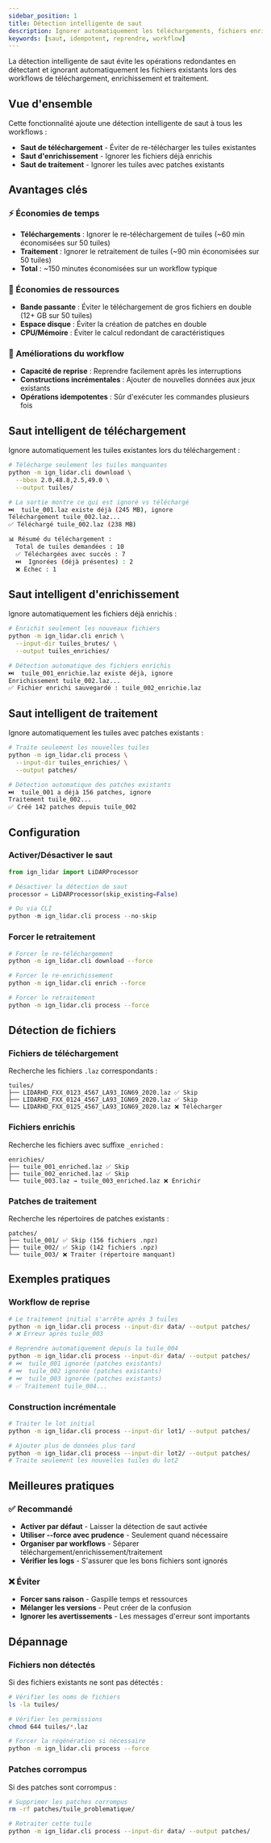 ```yaml
---
sidebar_position: 1
title: Détection intelligente de saut
description: Ignorer automatiquement les téléchargements, fichiers enrichis et patches existants
keywords: [saut, idempotent, reprendre, workflow]
---
```


La détection intelligente de saut évite les opérations redondantes en détectant et ignorant automatiquement les fichiers existants lors des workflows de téléchargement, enrichissement et traitement.

## Vue d'ensemble

Cette fonctionnalité ajoute une détection intelligente de saut à tous les workflows :

- **Saut de téléchargement** - Éviter de re-télécharger les tuiles existantes
- **Saut d'enrichissement** - Ignorer les fichiers déjà enrichis
- **Saut de traitement** - Ignorer les tuiles avec patches existants

## Avantages clés

### ⚡ Économies de temps

- **Téléchargements** : Ignorer le re-téléchargement de tuiles (~60 min économisées sur 50 tuiles)
- **Traitement** : Ignorer le retraitement de tuiles (~90 min économisées sur 50 tuiles)
- **Total** : ~150 minutes économisées sur un workflow typique

### 💾 Économies de ressources

- **Bande passante** : Éviter le téléchargement de gros fichiers en double (12+ GB sur 50 tuiles)
- **Espace disque** : Éviter la création de patches en double
- **CPU/Mémoire** : Éviter le calcul redondant de caractéristiques

### 🔄 Améliorations du workflow

- **Capacité de reprise** : Reprendre facilement après les interruptions
- **Constructions incrémentales** : Ajouter de nouvelles données aux jeux existants
- **Opérations idempotentes** : Sûr d'exécuter les commandes plusieurs fois

## Saut intelligent de téléchargement

Ignore automatiquement les tuiles existantes lors du téléchargement :

```bash
# Télécharge seulement les tuiles manquantes
python -m ign_lidar.cli download \
  --bbox 2.0,48.8,2.5,49.0 \
  --output tuiles/

# La sortie montre ce qui est ignoré vs téléchargé
⏭️  tuile_001.laz existe déjà (245 MB), ignore
Téléchargement tuile_002.laz...
✅ Téléchargé tuile_002.laz (238 MB)

📊 Résumé du téléchargement :
  Total de tuiles demandées : 10
  ✅ Téléchargées avec succès : 7
  ⏭️  Ignorées (déjà présentes) : 2
  ❌ Échec : 1
```

## Saut intelligent d'enrichissement

Ignore automatiquement les fichiers déjà enrichis :

```bash
# Enrichit seulement les nouveaux fichiers
python -m ign_lidar.cli enrich \
  --input-dir tuiles_brutes/ \
  --output tuiles_enrichies/

# Détection automatique des fichiers enrichis
⏭️  tuile_001_enrichie.laz existe déjà, ignore
Enrichissement tuile_002.laz...
✅ Fichier enrichi sauvegardé : tuile_002_enrichie.laz
```

## Saut intelligent de traitement

Ignore automatiquement les tuiles avec patches existants :

```bash
# Traite seulement les nouvelles tuiles
python -m ign_lidar.cli process \
  --input-dir tuiles_enrichies/ \
  --output patches/

# Détection automatique des patches existants
⏭️  tuile_001 a déjà 156 patches, ignore
Traitement tuile_002...
✅ Créé 142 patches depuis tuile_002
```

## Configuration

### Activer/Désactiver le saut

```python
from ign_lidar import LiDARProcessor

# Désactiver la détection de saut
processor = LiDARProcessor(skip_existing=False)

# Ou via CLI
python -m ign_lidar.cli process --no-skip
```

### Forcer le retraitement

```bash
# Forcer le re-téléchargement
python -m ign_lidar.cli download --force

# Forcer le re-enrichissement
python -m ign_lidar.cli enrich --force

# Forcer le retraitement
python -m ign_lidar.cli process --force
```

## Détection de fichiers

### Fichiers de téléchargement

Recherche les fichiers `.laz` correspondants :

```text
tuiles/
├── LIDARHD_FXX_0123_4567_LA93_IGN69_2020.laz ✅ Skip
├── LIDARHD_FXX_0124_4567_LA93_IGN69_2020.laz ✅ Skip
└── LIDARHD_FXX_0125_4567_LA93_IGN69_2020.laz ❌ Télécharger
```

### Fichiers enrichis

Recherche les fichiers avec suffixe `_enriched` :

```text
enrichies/
├── tuile_001_enriched.laz ✅ Skip
├── tuile_002_enriched.laz ✅ Skip
└── tuile_003.laz → tuile_003_enriched.laz ❌ Enrichir
```

### Patches de traitement

Recherche les répertoires de patches existants :

```text
patches/
├── tuile_001/ ✅ Skip (156 fichiers .npz)
├── tuile_002/ ✅ Skip (142 fichiers .npz)
└── tuile_003/ ❌ Traiter (répertoire manquant)
```

## Exemples pratiques

### Workflow de reprise

```bash
# Le traitement initial s'arrête après 3 tuiles
python -m ign_lidar.cli process --input-dir data/ --output patches/
# ❌ Erreur après tuile_003

# Reprendre automatiquement depuis la tuile_004
python -m ign_lidar.cli process --input-dir data/ --output patches/
# ⏭️  tuile_001 ignorée (patches existants)
# ⏭️  tuile_002 ignorée (patches existants)
# ⏭️  tuile_003 ignorée (patches existants)
# ✅ Traitement tuile_004...
```

### Construction incrémentale

```bash
# Traiter le lot initial
python -m ign_lidar.cli process --input-dir lot1/ --output patches/

# Ajouter plus de données plus tard
python -m ign_lidar.cli process --input-dir lot2/ --output patches/
# Traite seulement les nouvelles tuiles du lot2
```

## Meilleures pratiques

### ✅ Recommandé

- **Activer par défaut** - Laisser la détection de saut activée
- **Utiliser --force avec prudence** - Seulement quand nécessaire
- **Organiser par workflows** - Séparer téléchargement/enrichissement/traitement
- **Vérifier les logs** - S'assurer que les bons fichiers sont ignorés

### ❌ Éviter

- **Forcer sans raison** - Gaspille temps et ressources
- **Mélanger les versions** - Peut créer de la confusion
- **Ignorer les avertissements** - Les messages d'erreur sont importants

## Dépannage

### Fichiers non détectés

Si des fichiers existants ne sont pas détectés :

```bash
# Vérifier les noms de fichiers
ls -la tuiles/

# Vérifier les permissions
chmod 644 tuiles/*.laz

# Forcer la régénération si nécessaire
python -m ign_lidar.cli process --force
```

### Patches corrompus

Si des patches sont corrompus :

```bash
# Supprimer les patches corrompus
rm -rf patches/tuile_problematique/

# Retraiter cette tuile
python -m ign_lidar.cli process --input-dir data/ --output patches/
```
